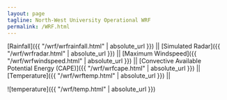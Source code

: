 ```yaml
---
layout: page
tagline: North-West University Operational WRF
permalink: /WRF.html
---
```


[Rainfall]({{ "/wrf/wrfrainfall.html" | absolute_url }}) ||
[Simulated Radar]({{ "/wrf/wrfradar.html" | absolute_url }}) ||
[Maximum Windspeed]({{ "/wrf/wrfwindspeed.html" | absolute_url }}) ||
[Convective Available Potential Energy (CAPE)]({{ "/wrf/wrfcape.html" | absolute_url }}) ||
[Temperature]({{ "/wrf/wrftemp.html" | absolute_url }}) ||

![temperature]({{ "/wrf/temp.html" | absolute_url }})
